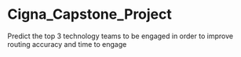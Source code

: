 # Cigna_Capstone_Project
Predict the top 3 technology teams to be engaged in order to improve routing accuracy and time to engage

